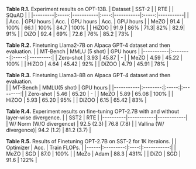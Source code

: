 **Table R.1.** Experiment results on OPT-13B.
| Dataset | SST-2 |           |  RTE |           | SQuAD |           |
|---------|:-----:|-----------|:----:|-----------|:-----:|-----------|
|         | Acc.  | GPU hours | Acc. | GPU hours | Acc.  | GPU hours |
| MeZO    |  91.4 | 100%      | 66.1 | 100%      |  84.7 | 100%      |
| HiZOO   |  91.9 | 86%        | 71.3| 82%        |  82.9| 91%       |
| DiZO    |  92.4 | 69%        | 72.6 | 76%        |  85.2 | 73%     |

**Table R.2.** Finetuning Llama2-7B on Alpaca GPT-4 dataset and then evaluation. 
|           | MT-Bench |  MMLU (5 shot) | GPU hours |
|-----------|:--------:|:-----:|:---------:|
| Zero-shot |   3.93   | 45.87 |     -     |
| MeZO      |   4.59   | 45.22 |    100%   |
| HiZOO     |   4.64   | 45.42 |    92%    |
| DiZOO     |   4.79   | 45.91 |    78%    |

**Table R.3.** Finetuning Llama3-8B on Alpaca GPT-4 dataset and then evaluation.  
|           | MT-Bench |  MMLU(5 shot) | GPU hours |
|-----------|:--------:|:-----:|:---------:|
| Zero-shot |   5.46   | 65.20 |     -     |
| MeZO      |   5.89   | 65.08 |    100%   |
| HiZOO     |   5.93   | 65.20 |    95%    |
| DiZOO     |   6.15   | 65.42 |    83%    |


**Table R.4.** Experiment results on fine-tuning OPT-2.7B with and without layer-wise divergence.
|          | SST2       | RTE        |
|----------|------------|------------|
| W/ Norm (W/O divergence)  | 92.5 (2.3) | 76.8 (7.8) |
| Vallina (W/ divergence)| 94.2 (1.2) | 81.2 (3.7) |

**Table R.5.** Results of Finetuning OPT-2.7B on SST-2 for 1K iteraions. 
|      | Optimizer | Acc. | Train FLOPs. | 
|------|:---------:|:----:|:-----------:|
| MeZO |    SGD    | 87.0 |     100%    | 
| MeZo |    Adam   | 88.3 |    431%    | 
| DiZO |    SGD    | 91.6 |     122%    |
